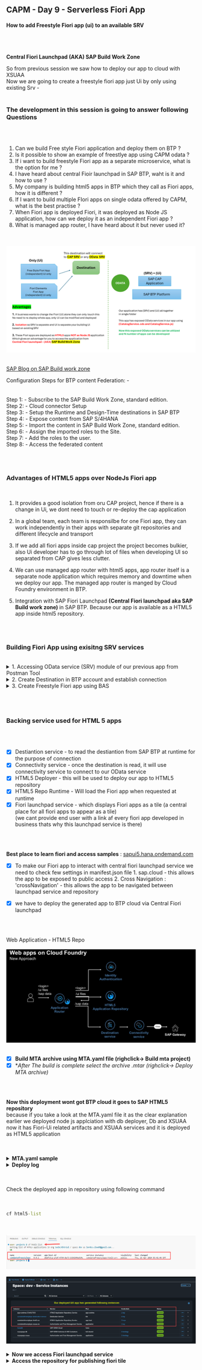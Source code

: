 ## CAPM - Day 9 - Serverless Fiori App 

#### How to add Freestyle Fiori app (ui) to an available SRV

</br>
</br>

**Central Fiori Launchpad  (AKA) SAP Build Work Zone**

So from previous session we saw how to deploy our app to cloud with XSUAA
</br> Now we are going to create a freestyle fiori app just Ui by only using existing Srv -
</br>
</br>

### The development in this session is going to answer following Questions
</br>
</br>

1. Can we build Free style Fiori application and deploy them on BTP ?
2. Is it possible to show an example of freestlye app using CAPM odata ?
3. If i want to build freestyle Fiori app as a separate microservice, what is the option for me ?
4. I have heard about central Fioir launchpad in SAP BTP, waht is it and how to use ?
5. My company is building html5 apps in BTP which they call as Fiori apps, how it is different ?
6. If I want to build multiple FIori apps on single odata offered by CAPM, what is the best practise ?
7. When Fiori app is deployed Fiori, it was deployed as Node JS application, how can we deploy it as an independent Fiori app ?
8. What is managed app router, I have heard about it but never used it?

</br>
</br>

<img src="./files/Serverless_Fiori_design.png" >

</br>
</br>

[SAP Blog on SAP Build work zone](https://community.sap.com/t5/technology-blogs-by-members/access-fiori-apps-via-sap-build-work-zone-site-with-federated-sap-s-4hana/ba-p/13558780)

Configuration Steps for BTP content Federation: -
</br>
</br>
</br>Step 1: - Subscribe to the SAP Build Work Zone, standard edition.
</br>Step 2: - Cloud connector Setup
</br>Step 3: - Setup the Runtime and Design-Time destinations in SAP BTP
</br>Step 4: - Expose content from SAP S/4HANA
</br>Step 5: - Import the content in SAP Build Work Zone, standard edition.
</br>Step 6: - Assign the imported roles to the Site.
</br>Step 7: - Add the roles to the user.
</br>Step 8: - Access the federated content


</br>
</br>

### Advantages of HTML5 apps over NodeJs Fiori app

</br>

1. It provides a good isolation from oru CAP project, hence if there is a change in Ui, 
   we dont need to touch or re-deploy the cap application 

2. In a global team, each team is responsilbe for one Fiori app, they can work independently
   in their apps with separate git repositories and different lifecycle and transport

3. If we add all fiori apps inside cap project the project becomes bulkier,
   also Ui developer has to go through lot of files when developing UI so separated from CAP gives less clutter. 
   
4. We can use managed app router with html5 apps, app router itself is a separate node application which requires memory and downtime when we deploy our app.
   The managed app router is manged by Cloud Foundry environment in BTP.

5. Integration with SAP Fiori Launchpad <b> (Central Fiori launchpad aka SAP Build work zone) </b> in SAP BTP. Because our app is available as a HTML5 app inside html5 repository.   

</br>
</br>


### Building Fiori App using exisitng SRV services 
</br>

<details>
<summary> 1. Accessing OData service (SRV) module of our previous app from Postman Tool </summary>
</br>
</br>
	
When SRV module is accessed from cloud deployed app it appears like this
</br>
</br>
<img src="./files/capmd9-1.png" >
</br>
</br>
<img src="./files/capmd9-2.png" >
</br>
</br>
<img src="./files/capmd9-3.png" >
</br>
</br>
<img src="./files/capmd9-4.png" >
</br>
</br>

Creating a call service in postman tool for our SRV module
</br>
</br>
<img src="./files/capmd9-5.png" >
</br>
</br>

Select Authorization tab
</br>
</br>
<img src="./files/capmd9-6.png" >
</br>
</br>

Select Oauth 2.0 in this section
</br>
</br>
<img src="./files/capmd9-7.png" >
</br>
</br>

Fill the necessary values here 
</br>
</br>
<img src="./files/capmd9-8.png" >
</br>
</br>

Get the required values from BTP cloud accoutn and add it to Postman
</br>
</br>
<img src="./files/capmd9-9.png" >
</br>
</br>
<img src="./files/capmd9-10.png" >
</br>
</br>
<img src="./files/capmd9-11.png" >
</br>
</br>

Before pasting the url need to add the following at the last of the url 
</br> ( <b>/url/oauth/token</b> )
</br>
</br>
<img src="./files/capmd9-12.png" >
</br>
</br>

Client ID & CLient Secret 
</br>
</br>
<img src="./files/capmd9-13.png" >
</br>
</br>
<img src="./files/capmd9-14.png" >
</br>
</br>
</br>

BTP Account userid and the password should be <b> BAS account password </b> dont confuse it with (BTP GLobal account password)
</br>
</br>
<img src="./files/capmd9-15.png" >
</br>
</br>
<img src="./files/capmd9-16.png" >
</br>
</br>
<img src="./files/capmd9-17.png" >
</br>
</br>

Token added acknowledgement will be shown in right bottom of screen
</br>
</br>
<img src="./files/capmd9-18.png" >
</br>
</br>

Now fire the call service and it should bring the data
</br>
</br>
<img src="./files/capmd9-19.png" >
</br>
</br>
<img src="./files/capmd9-20.png" >
</br>
</br>
</br>

Now we need to decrypt the JWT Token go to the website : https://www.base64decode.org
</br>
</br>
<img src="./files/capmd9-21.png" >
</br>
</br>
<img src="./files/capmd9-22.png" >
</br>
</br>
</br>

</details>



<details>
<summary> 2. Create Destination in BTP account and establish connection </summary>
</br>
</br>

We will use the available information from postman and this scope details from token to create Destination in BTP account as shown below
</br>
</br>
</br>

Go to the connectivity section in the sub account and click destination
</br>
</br>
<img src="./files/capmd9-23.png" >
</br>
</br>

select create new destiantion
</br>
</br>
<img src="./files/capmd9-24.png" >
</br>
</br>

Change the authentication type to - <b> OAuth2 User Token Exchange </b>
</br>
</br>
<img src="./files/capmd9-25.png" >
</br>
</br>

### Now fill the necesssary details from available data source as shown below
</br>
</br>

Copy this link from postman or our OData SRV or from our deployed SRV application
</br>
</br>
<img src="./files/capmd9-26.png" >
</br>
</br>
<img src="./files/capmd9-27.png" >
</br>
</br>
<img src="./files/capmd9-28.png" >
</br>
</br>
<img src="./files/capmd9-29.png" >
</br>
</br>
<img src="./files/capmd9-30.png" >
</br>
</br>
<img src="./files/capmd9-31.png" >
</br>
</br>

A success message showing that connection is established 
</br>
</br>
<img src="./files/capmd9-32.png" >
</br>
</br>

</br>
</br>
</details>


<details>
<summary> 3. Create Freestyle Fiori app using BAS </summary>
</br>
</br>
Go to BAS and press F1 and Search for 'Fiori Open Application generator'
</br>
</br>
<img src="./files/capmd9-33.png" >
</br>
</br>

Choose the template as shown below 
</br>
</br>
<img src="./files/capmd9-34.png" >
</br>
</br>
<img src="./files/capmd9-35.png" >
</br>
</br>

<details>
<summary> How to get the V2 odata path </summary>
</br>
</br>
<img src="./files/capmd9-36a.png" >
</br>
</br>
<img src="./files/capmd9-36b.png" >
</br>
</br>
<img src="./files/capmd9-36c.png" >
</br>
</br>
<img src="./files/capmd9-36d.png" >
</br>
</br>
</details>

<img src="./files/capmd9-36.png" >
</br>
</br>
<img src="./files/capmd9-37.png" >
</br>
</br>
<img src="./files/capmd9-38.png" >
</br>
</br>
<img src="./files/capmd9-39.png" >
</br>
</br>
<img src="./files/capmd9-40.png" >
</br>
</br>
<img src="./files/capmd9-41.png" >
</br>
</br>
<img src="./files/capmd9-42.png" >
</br>
</br>
<img src="./files/capmd9-43.png" >
</br>
</br>
<img src="./files/capmd9-44.png" >
</br>
</br>
<img src="./files/capmd9-45.png" >
</br>
</br>
<img src="./files/capmd9-46.png" >
</br>
</br>
<img src="./files/capmd9-47.png" >
</br>
</br>
</details>
</br>
</br>
</br>

### Backing service used for HTML 5 apps 
</br>
</br>

- [x] Destiantion service - to read the destiantion from SAP BTP at runtime for the purpose of connection
- [x] Connectivity service - once the destination is read, it will use connectivity service to connect to our OData service 
- [x] HTML5 Deployer - this will be used to deploy our app to HTML5 repository
- [x] HTML5 Repo Runtime - Will load the Fiori app when requested at runtime 
- [x] Fiori launchpad service - which displays Fiori apps as a tile (a central place for all fiori apps to appear as a tile)
</br> (we cant provide end user with a link af every fiori app developed in business thats why this launchpad service is there)
</br>
</br>

**Best place to learn fiori and access samples** : [sapui5.hana.ondemand.com](https://sapui5.hana.ondemand.com/#/)

- [x] To make our Fiori app to interact with central fiori launchpad service we need to check few settings in manifest.json file 
         1. sap.cloud - this allows the app to be exposed to public access 
         2. Cross Navigation : 'crossNavigation' - this allows the app to be navigated between launchpad service and repository 

- [x] we have to deploy the generated app to BTP cloud via Central Fiori launchpad 
</br>
</br>

Web Application - HTML5 Repo
</br>
</br>
<img src="./files/capmd9-48.png" >
</br>
</br>


- [x] **Build MTA archive using MTA.yaml file (righclick-> Build mta project)**
- [x] **After The build is complete select the archive *.mtar (righclick-> Deploy MTA archive)**

</br>
</br>

**Now this deployment wont got BTP cloud it goes to SAP HTML5 repository**
</br> because if you take a look at the MTA.yaml file it as the clear explanation
</br> earlier we deployed node js applciation with db deployer, Db and XSUAA 
</br> now it has Fiori-Ui related artifacts and XSUAA services and it is deployed as HTML5 application 

</br>
</br>

<details>
<summary> <b> MTA.yaml sample </b> </summary>
</br>

## MTA.yaml file (for reference)
</br>
</br>

```yaml

_schema-version: "3.2"
ID: comdantefreestylepo
description: Generated by Fiori Tools
version: 0.0.1
modules:
- name: comdantefreestylepo-destination-content
  type: com.sap.application.content
  requires:
  - name: comdantefreestylepo-destination-service
    parameters:
      content-target: true
  - name: comdantefreestylepo-repo-host
    parameters:
      service-key:
        name: comdantefreestylepo-repo-host-key
  - name: comdantefreestylepo-uaa
    parameters:
      service-key:
        name: comdantefreestylepo-uaa-key
  parameters:
    content:
      instance:
        destinations:
        - Name: comdantefreestylepo_html_repo_host
          ServiceInstanceName: comdantefreestylepo-html5-srv
          ServiceKeyName: comdantefreestylepo-repo-host-key
          sap.cloud.service: comdantefreestylepo
        - Authentication: OAuth2UserTokenExchange
          Name: comdantefreestylepo_uaa
          ServiceInstanceName: comdantefreestylepo-xsuaa-srv
          ServiceKeyName: comdantefreestylepo-uaa-key
          sap.cloud.service: comdantefreestylepo
        existing_destinations_policy: ignore
  build-parameters:
    no-source: true
- name: comdantefreestylepo-app-content
  type: com.sap.application.content
  path: .
  requires:
  - name: comdantefreestylepo-repo-host
    parameters:
      content-target: true
  build-parameters:
    build-result: resources
    requires:
    - artifacts:
      - comdantefreestylepo.zip
      name: comdantefreestylepo
      target-path: resources/
- name: comdantefreestylepo
  type: html5
  path: .
  build-parameters:
    build-result: dist
    builder: custom
    commands:
    - npm install
    - npm run build:cf
    supported-platforms: []
resources:
- name: comdantefreestylepo-destination-service
  type: org.cloudfoundry.managed-service
  parameters:
    config:
      HTML5Runtime_enabled: true
      init_data:
        instance:
          destinations:
          - Authentication: NoAuthentication
            Name: ui5
            ProxyType: Internet
            Type: HTTP
            URL: https://ui5.sap.com
          existing_destinations_policy: update
      version: 1.0.0
    service: destination
    service-name: comdantefreestylepo-destination-service
    service-plan: lite
- name: comdantefreestylepo-uaa
  type: org.cloudfoundry.managed-service
  parameters:
    path: ./xs-security.json
    service: xsuaa
    service-name: comdantefreestylepo-xsuaa-srv
    service-plan: application
- name: comdantefreestylepo-repo-host
  type: org.cloudfoundry.managed-service
  parameters:
    service: html5-apps-repo
    service-name: comdantefreestylepo-html5-srv
    service-plan: app-host
parameters:
  deploy_mode: html5-repo
  enable-parallel-deployments: true


```

</br>
</details>

<details>
<summary> <b> Deploy log </b> </summary>
</br>

## Deploy log for reference 
</br>
</br>

```bat

cf deploy /home/user/projects/freestylepo/mta_archives/comdantefreestylepo_0.0.1.mtar -f
Deploying multi-target app archive /home/user/projects/freestylepo/mta_archives/comdantefreestylepo_0.0.1.mtar in org 5acbc7d5trial / space dev as lordes.cloud9@gmail.com...

Uploading 1 files...
  /home/user/projects/freestylepo/mta_archives/comdantefreestylepo_0.0.1.mtar

 0s  0 B / 7.72 KiB    0.00%
 0s  7.72 KiB / 7.72 KiB  100.00%
 0s  7.72 KiB / 7.72 KiB  100.00% 0s
OK
Operation ID: af8db2d6-02b5-11ef-a437-eeee0a83c17b
Deploying in org "5acbc7d5trial" and space "dev"
Detected MTA schema version: "3"
No deployed MTA detected - this is initial deployment of MTA with ID "comdantefreestylepo"
Detected new MTA version: "0.0.1"
Processing service "comdantefreestylepo-xsuaa-srv"...
Setting service "comdantefreestylepo-xsuaa-srv" parameters from "xs-security.json"
Creating service "comdantefreestylepo-xsuaa-srv" from MTA resource "comdantefreestylepo-uaa"...
Processing service "comdantefreestylepo-destination-service"...
Creating service "comdantefreestylepo-destination-service" from MTA resource "comdantefreestylepo-destination-service"...
Processing service "comdantefreestylepo-html5-srv"...
Creating service "comdantefreestylepo-html5-srv" from MTA resource "comdantefreestylepo-repo-host"...
1 of 1 done
1 of 1 done
1 of 1 done
Creating service key "comdantefreestylepo-repo-host-key" for service instance "comdantefreestylepo-html5-srv"...
Creating service key "comdantefreestylepo-destination-content-comdantefreestylepo-destination-service-credentials" for service instance "comdantefreestylepo-destination-service"...
Creating service key "comdantefreestylepo-uaa-key" for service instance "comdantefreestylepo-xsuaa-srv"...
Creating service key "comdantefreestylepo-app-content-comdantefreestylepo-repo-host-credentials" for service instance "comdantefreestylepo-html5-srv"...
Uploading content module "comdantefreestylepo-app-content" in target service "comdantefreestylepo-repo-host"...
Deploying content module "comdantefreestylepo-destination-content" in target service "comdantefreestylepo-destination-service"...
Deploying content module "comdantefreestylepo-app-content" in target service "comdantefreestylepo-repo-host"...
Skipping deletion of services, because the command line option "--delete-services" is not specified.
Process finished.
Use "cf dmol -i af8db2d6-02b5-11ef-a437-eeee0a83c17b" to download the logs of the process.

 *  Terminal will be reused by tasks, press any key to close it.

```
</br>
</details>

</br>
</br>

Check the deployed app in repository using following command 
</br>
</br>

```bat

cf html5-list
```
</br>
</br>
<img src="./files/capmd9-49.png" >
</br>
</br>
<img src="./files/capmd9-50.png" >
</br>
</br>


<details>
<summary> <b> Now we access Fiori launchpad service </b> </summary>
</br>
</br>
</br>
To get it we need to create an instance for SAP Build workzone, standard Edition
</br>
</br>
<img src="./files/capmd9-51.png" >
</br>
</br>
<img src="./files/capmd9-52.png" >
</br>
</br>

Dont launch the app yet, need to assign the role permission for this app first
</br>
</br>
<img src="./files/capmd9-52.png" >
</br>
</br>
<img src="./files/capmd9-54.png" >
</br>
</br>
<img src="./files/capmd9-55.png" >
</br>
</br>
<img src="./files/capmd9-56.png" >
</br>
</br>

**Post assignment of role need to logout and login to get the role to be reflected on my account**
</br>
</br>
<img src="./files/capmd9-57.png" >
</br>
</br>
</details>

<details>
<summary> <b> Access the repository for publishing fiori tile </b> </summary>
</br>
</br>

</br>
</br>

</br>
</br>
</details>

       

<!--

</br>
</br>

``` cds 
	


``` 

</br>
</br>
<img src="./files/capmd7-1.png" >
</br>
</br>

## MyService.js 
</br>
</br>

```js



```
</br>
<img src="./files/capmd7-2.png" >
</br>
</br>



<details>
<summary> <b> ALL CODE CHANGES - TODAY SESSION </b> </summary>
</br>
</br>

</br>
</br>

</br>
</br>
</details>


-->

</br>
</br>
</br>
</br>
</br>
</br>
</br>
</br>
</br>
</br>


</br>
</br>
</br>
</br>
</br>
</br>
</br>
</br>

# NEXT ------ CAPM - DAY 10 - Side by Side extension

<p align="center"> 
<a href="https://github.com/Octavius-Dante/Tetra_Proxima/tree/main/CAPM-DAY-10"> CAPM DAY 10 - Side by Side extension</a> 
	
</br>
</br>

#### Previous Sessions
</br>
<!--
- [x] <a href="https://github.com/Octavius-Dante/Tetra_Proxima/tree/main/CAPM-DAY-12"> CAPM Day 12 - Extension CI CD</a>
- [x] <a href="https://github.com/Octavius-Dante/Tetra_Proxima/tree/main/CAPM-DAY-11"> CAPM Day 11 - S4HANA Side by Side</a>
- [x] <a href="https://github.com/Octavius-Dante/Tetra_Proxima/tree/main/CAPM-DAY-10"> CAPM Day 10 - Side by Side extension</a>
- [x] <a href="https://github.com/Octavius-Dante/Tetra_Proxima/tree/main/CAPM-DAY-9"> CAPM Day 9 - Serverless Fiori App</a>
-->

- [x] <a href="https://github.com/Octavius-Dante/Tetra_Proxima/tree/main/CAPM-DAY-8"> CAPM Day 8 - CAPM Security XSUAA</a>
- [x] <a href="https://github.com/Octavius-Dante/Tetra_Proxima/tree/main/CAPM-DAY-7"> CAPM Day 7 - HANA and Deployment</a>
- [x] <a href="https://github.com/Octavius-Dante/Tetra_Proxima/tree/main/CAPM-DAY-6"> CAPM Day 6 - Fiori App Draft</a>
- [x] <a href="https://github.com/Octavius-Dante/Tetra_Proxima/tree/main/CAPM-DAY-5"> CAPM Day 5 - Fiori Elements</a>
- [x] <a href="https://github.com/Octavius-Dante/Tetra_Proxima/tree/main/CAPM-DAY-4"> CAPM Day 4 - Generic Handlers</a>
- [x] <a href="https://github.com/Octavius-Dante/Tetra_Proxima/tree/main/CAPM-DAY-3"> CAPM Day 3 - EPM DB and CDS Views</a>
- [x] <a href="https://github.com/Octavius-Dante/Tetra_Proxima/tree/main/CAPM-DAY-2"> CAPM Day 2 - Aspects and Reuse Tables</a>
- [x] <a href="https://github.com/Octavius-Dante/Tetra_Proxima/tree/main/CAPM-DAY-1"> CAPM Day 1 - First CAP App </a>

</br>
</br>

</p>
